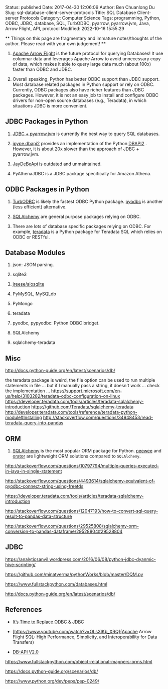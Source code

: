 Status: published
Date: 2017-04-30 12:06:09
Author: Ben Chuanlong Du
Slug: sql-database-client-server-protocols
Title: SQL Database Client-server Protocols
Category: Computer Science
Tags: programming, Python, ODBC, JDBC, database, SQL, TurbODBC, pyarrow, pyarrow.jvm, Java, Arrow Flight, API, protocol
Modified: 2022-10-16 15:55:29

**
Things on this page are
fragmentary and immature notes/thoughts of the author.
Please read with your own judgement!
**

1. [Apache Arrow Flight](https://www.legendu.net/misc/blog/tips-on-apache-arrow-flight-sql)
    is the future protocol for querying Databases!
    It use columnar data and leverages Apache Arrow to avoid unnecessary copy of data,
    which makes it able to query large data much (about 100x) faster than ODBC and JDBC.

2. Overall speaking,
    Python has better ODBC support than JDBC support.
    Most database related packages in Python support or rely on ODBC.
    Currently, 
    ODBC packages also have richer features than JDBC packages.
    However,
    it is not an easy job to install and configure ODBC drivers for non-open source databases (e.g., Teradata),
    in which situations JDBC is more convenient.

## JDBC Packages in Python

1. [JDBC + pyarrow.jvm](https://uwekorn.com/2020/12/30/fast-jdbc-revisited.html)
    is currently the best way to query SQL databases. 

2. [jpype.dbapi2](https://jpype.readthedocs.io/en/latest/dbapi2.html#)
    provides an implementation of 
    the Python [DBAPI2](https://peps.python.org/pep-0249/)
    .
    However, 
    it is about 20x slower than the approach of JDBC + pyarrow.jvm.

3. [JayDeBeApi](https://github.com/baztian/jaydebeapi)
    is outdated and unmaintained.

4. PyAthenaJDBC is a JDBC package specifically for Amazon Athena.

## ODBC Packages in Python

1. [TurbODBC](https://github.com/blue-yonder/turbodbc)
    is likely the fastest ODBC Python package.
    [pyodbc](https://github.com/mkleehammer/pyodbc)
    is another (less efficient) alternative.

2. [SQLAlchemy](https://github.com/sqlalchemy/sqlalchemy)
    are general purpose packages relying on ODBC.

2. There are lots of database specific packages relying on ODBC.
    For example,
    [teradata](https://github.com/Teradata/PyTd)
    is a Python package for Teradata SQL which relies on ODBC or RESTful.

## Database Modules

1. json: JSON parsing.

2. sqlite3

3. [jreese/aiosqlite](https://github.com/jreese/aiosqlite)

4. PyMySQL, MySQLdb

5. PyMongo

6. teradata

7. pyodbc, pypyodbc: Python ODBC bridget.

8. SQLAlchemy

9. sqlalchemy-teradata


## Misc

http://docs.python-guide.org/en/latest/scenarios/db/


the teradata package is weird, the file option can be used to run multiple statements in file ...
but if I manually pass a string, it doesn't work ... check the implementation ...
https://support.microsoft.com/en-us/help/3103282/teradata-odbc-configuration-on-linux
https://developer.teradata.com/tools/articles/teradata-sqlalchemy-introduction
https://github.com/Teradata/sqlalchemy-teradata
http://developer.teradata.com/tools/reference/teradata-python-module#Installing
http://stackoverflow.com/questions/34948453/read-teradata-query-into-pandas


## ORM

1. [SQLAlchemy](https://www.sqlalchemy.org/)
    is the most popular ORM package for Python.
    [peewee](https://github.com/coleifer/peewee)
    and
    [orator](https://github.com/sdispater/orator)
    are lightweight ORM solutions compared to `SQLAlchemy`.


http://stackoverflow.com/questions/10797794/multiple-queries-executed-in-java-in-single-statement

http://stackoverflow.com/questions/4493614/sqlalchemy-equivalent-of-pyodbc-connect-string-using-freetds

https://developer.teradata.com/tools/articles/teradata-sqlalchemy-introduction

http://stackoverflow.com/questions/12047193/how-to-convert-sql-query-result-to-pandas-data-structure

http://stackoverflow.com/questions/29525808/sqlalchemy-orm-conversion-to-pandas-dataframe/29528804#29528804


## JDBC

https://analyticsanvil.wordpress.com/2016/06/08/python-jdbc-dyanmic-hive-scripting/

https://github.com/minatverma/pythonWorks/blob/master/DQM.py

https://www.fullstackpython.com/databases.html

http://docs.python-guide.org/en/latest/scenarios/db/

## References

- [It’s Time to Replace ODBC & JDBC](https://www.dremio.com/blog/is-time-to-replace-odbc-jdbc/)

- [https://www.youtube.com/watch?v=OLsXlKb_XRQ](Apache Arrow Flight SQL: High Performance, Simplicity, and Interoperability for Data Transfers)

- [DB-API V2.0](https://www.python.org/dev/peps/pep-0249/)

https://www.fullstackpython.com/object-relational-mappers-orms.html

https://docs.python-guide.org/scenarios/db/

https://www.python.org/dev/peps/pep-0249/
